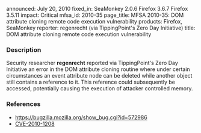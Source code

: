 announced: July 20, 2010
fixed_in: SeaMonkey 2.0.6
          Firefox 3.6.7
          Firefox 3.5.11
impact: Critical
mfsa_id: 2010-35
page_title: MFSA 2010-35: DOM attribute cloning remote code execution vulnerability
products: Firefox, SeaMonkey
reporter: regenrecht (via TippingPoint's Zero Day Initiative)
title: DOM attribute cloning remote code execution vulnerability

<h3>Description</h3>

<p>Security researcher <strong>regenrecht</strong> reported via
TippingPoint's Zero Day Initiative an error in the DOM attribute
cloning routine where under certain circumstances an event attribute
node can be deleted while another object still contains a reference to
it.  This reference could subsequently be accessed, potentially
causing the execution of attacker controlled memory.</p>

<h3>References</h3>

<ul>
  <li><a href="https://bugzilla.mozilla.org/show_bug.cgi?id=572986">https://bugzilla.mozilla.org/show_bug.cgi?id=572986</a></li>
  <li><a class="ex-ref" href="http://cve.mitre.org/cgi-bin/cvename.cgi?name=CVE-2010-1208">CVE-2010-1208</a></li>
</ul>




